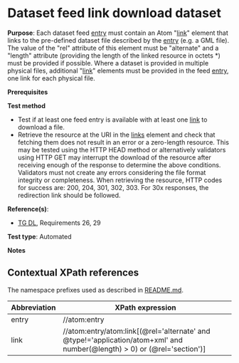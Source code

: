 # Dataset feed link download dataset

**Purpose**: Each dataset feed [entry](#entry) must contain an Atom "[link](#downloadlink)" element that links to the pre-defined dataset file described by the [entry](#entry) (e.g. a GML file). The value of the "rel" attribute of this element must be "alternate" and a "length" attribute (providing the length of the linked resource in octets \*) must be provided if possible. Where a dataset is provided in multiple physical files, additional "[link](#downloadlink)" elements must be provided in the feed [entry](#entry), one link for each physical file.

**Prerequisites**

**Test method**

* Test if at least one feed entry is available with at least one [link](#downloadlink) to download a file.
* Retrieve the resource at the URI in the [links](#downloadlink) element and check that fetching them does not result in an error or a zero-length resource. This may be tested using the HTTP HEAD method or alternatively validators using HTTP GET may interrupt the download of the resource after receiving enough of the response to determine the above conditions. Validators must not create any errors considering the file format integrity or completeness. When retrieving the resource, HTTP codes for success are: 200, 204, 301, 302, 303. For 30x responses, the redirection link should be followed.

**Reference(s)**:

* [TG DL](http://inspire.ec.europa.eu/id/ats/download-atom/3.1/atom-pre-defined/README#ref_TG_DL), Requirements 26, 29

**Test type**: Automated

**Notes**

## Contextual XPath references

The namespace prefixes used as described in [README.md](http://inspire.ec.europa.eu/id/ats/download-atom/3.1/atom-pre-defined/README#namespaces).

Abbreviation                                               |  XPath expression
---------------------------------------------------------- | -------------------------------------------------------------------------
entry <a name="entry"></a> | //atom:entry
link <a name="downloadlink"></a> | //atom:entry/atom:link[(@rel='alternate' and @type!='application/atom+xml' and number(@length) > 0) or (@rel='section')]